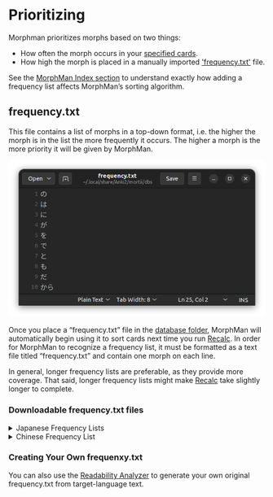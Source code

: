 # Prioritizing

Morphman prioritizes morphs based on two things:

* How often the morph occurs in your [specified cards](preferences/note-filter.md#note-filter).
* How high the morph is placed in a manually imported ['frequency.txt'](prioritizing.md#frequencytxt) file.

See the [MorphMan Index section](../glossary.md#morphman-index-mmi) to understand exactly how adding a frequency list
affects MorphMan’s sorting algorithm.

## frequency.txt

This file contains a list of morphs in a top-down format, i.e. the higher the morph is in the list the more frequently
it
occurs. The higher a morph is the more priority it will be given by MorphMan.

![morphman-freqtxt1.png](../../img/frequenxy-txt.png)

Once you place a “frequency.txt” file in
the [database folder](../glossary.md#databases),
MorphMan will automatically begin using it to sort cards next time you run [Recalc](../usage/recalc.md). In order for MorphMan to recognize a
frequency list, it must be formatted as a text file titled “frequency.txt” and contain one morph on each line.

In general, longer frequency lists are preferable, as they provide more coverage. That said, longer frequency lists
might make [Recalc](../usage/recalc.md) take slightly longer to complete.

### Downloadable frequency.txt files


<details>
  <summary>Japanese Frequency Lists</summary>

> * <a download href="../../frequency_lists/japanese_frequency_lists/jpdb-50k/frequency.txt">jpdb 50k</a> (recommended)  
    Created from jpdb.io's collection of 130 million sentences
> * <a download href="../../frequency_lists/japanese_frequency_lists/netflix-20k/frequency.txt">Netflix 20k</a>  
    Created from all of the Japanese subtitles on Netflix
</details>

<details>
  <summary>Chinese Frequency List</summary>

> * <a download href="../../frequency_lists/chinese_frequency_lists/BLCU-20K/frequency.txt">BLCU 20K</a>  
  Created from the BLCU Chinese Corpus frequency list.
</details>

### Creating Your Own frequenxy.txt

You can also use the [Readability Analyzer](../usage/readability-analyzer.md) to generate your own original
frequency.txt from
target-language text.